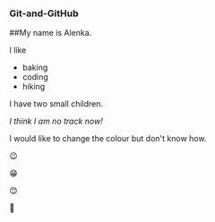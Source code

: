 ### Git-and-GitHub


##My name is Alenka.

I like 
- baking
- coding
- hiking

I have two small children. 

*I think I am no track now!* 

I would like to change the colour but don't know how.




:wink:

:grin:

:blush:

:zany_face:
